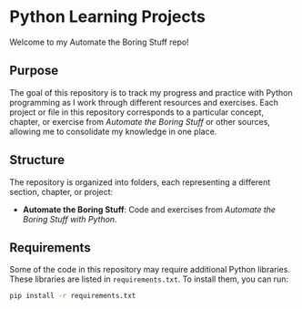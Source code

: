# Python Learning Projects

Welcome to my Automate the Boring Stuff repo! 

## Purpose

The goal of this repository is to track my progress and practice with Python programming as I work through different resources and exercises. Each project or file in this repository corresponds to a particular concept, chapter, or exercise from *Automate the Boring Stuff* or other sources, allowing me to consolidate my knowledge in one place.

## Structure

The repository is organized into folders, each representing a different section, chapter, or project:

- **Automate the Boring Stuff**: Code and exercises from *Automate the Boring Stuff with Python*.

## Requirements

Some of the code in this repository may require additional Python libraries. These libraries are listed in `requirements.txt`. To install them, you can run:

```bash
pip install -r requirements.txt
